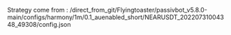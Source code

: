 Strategy come from : /direct_from_git/Flyingtoaster/passivbot_v5.8.0-main/configs/harmony/1m/0.1_auenabled_short/NEARUSDT_20220731004348_49308/config.json